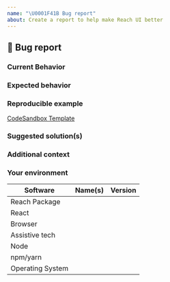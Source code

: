 ```yaml
---
name: "\U0001F41B Bug report"
about: Create a report to help make Reach UI better
---
```


## 🐛 Bug report

### Current Behavior

<!-- If applicable, add screenshots/videos to help explain the problem. -->

### Expected behavior

<!-- A clear and concise description of what you expected to happen. -->

### Reproducible example

[CodeSandbox Template](https://codesandbox.io/s/reach-ui-template-xonfs)

### Suggested solution(s)

<!-- How could we solve this bug? What changes would need to made? -->

### Additional context

<!-- Add any other context about the problem here.  -->

### Your environment

<!-- PLEASE FILL THIS OUT -->

| Software         | Name(s) | Version |
| ---------------- | ------- | ------- |
| Reach Package    |         |         |
| React            |         |         |
| Browser          |         |         |
| Assistive tech   |         |         |
| Node             |         |         |
| npm/yarn         |         |         |
| Operating System |         |         |
